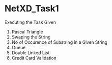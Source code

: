 # NetXD_Task1
Executing the Task Given
1. Pascal Triangle
2. Swaping the String
3. No of Occurence of Substring in a Given String
4. Queue
5. Double Linked List
6. Credit Card Validation
